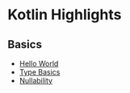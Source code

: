 # Kotlin Highlights

## Basics

* [Hello World](src/main/kotlin/org/athenian/1-hello.kt)
* [Type Basics](src/main/kotlin/org/athenian/2-types.kt)
* [Nullability](src/main/kotlin/org/athenian/3-nulls.kt)